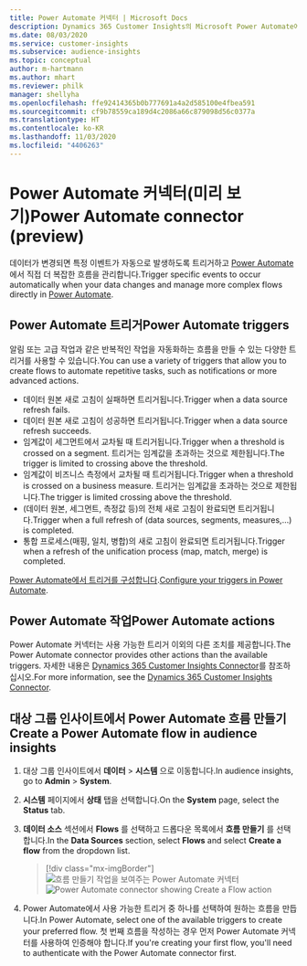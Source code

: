 ```yaml
---
title: Power Automate 커넥터 | Microsoft Docs
description: Dynamics 365 Customer Insights의 Microsoft Power Automate에서 흐름 만들기.
ms.date: 08/03/2020
ms.service: customer-insights
ms.subservice: audience-insights
ms.topic: conceptual
author: m-hartmann
ms.author: mhart
ms.reviewer: philk
manager: shellyha
ms.openlocfilehash: ffe92414365b0b777691a4a2d585100e4fbea591
ms.sourcegitcommit: cf9b78559ca189d4c2086a66c879098d56c0377a
ms.translationtype: HT
ms.contentlocale: ko-KR
ms.lasthandoff: 11/03/2020
ms.locfileid: "4406263"
---
```

# <a name="power-automate-connector-preview"></a><span data-ttu-id="afc19-103">Power Automate 커넥터(미리 보기)</span><span class="sxs-lookup"><span data-stu-id="afc19-103">Power Automate connector (preview)</span></span>

<span data-ttu-id="afc19-104">데이터가 변경되면 특정 이벤트가 자동으로 발생하도록 트리거하고 [Power Automate](https://flow.microsoft.com/)에서 직접 더 복잡한 흐름을 관리합니다.</span><span class="sxs-lookup"><span data-stu-id="afc19-104">Trigger specific events to occur automatically when your data changes and manage more complex flows directly in [Power Automate](https://flow.microsoft.com/).</span></span>

## <a name="power-automate-triggers"></a><span data-ttu-id="afc19-105">Power Automate 트리거</span><span class="sxs-lookup"><span data-stu-id="afc19-105">Power Automate triggers</span></span>

<span data-ttu-id="afc19-106">알림 또는 고급 작업과 같은 반복적인 작업을 자동화하는 흐름을 만들 수 있는 다양한 트리거를 사용할 수 있습니다.</span><span class="sxs-lookup"><span data-stu-id="afc19-106">You can use a variety of triggers that allow you to create flows to automate repetitive tasks, such as notifications or more advanced actions.</span></span> 

- <span data-ttu-id="afc19-107">데이터 원본 새로 고침이 실패하면 트리거됩니다.</span><span class="sxs-lookup"><span data-stu-id="afc19-107">Trigger when a data source refresh fails.</span></span> 
- <span data-ttu-id="afc19-108">데이터 원본 새로 고침이 성공하면 트리거됩니다.</span><span class="sxs-lookup"><span data-stu-id="afc19-108">Trigger when a data source refresh succeeds.</span></span>
- <span data-ttu-id="afc19-109">임계값이 세그먼트에서 교차될 때 트리거됩니다.</span><span class="sxs-lookup"><span data-stu-id="afc19-109">Trigger when a threshold is crossed on a segment.</span></span> <span data-ttu-id="afc19-110">트리거는 임계값을 초과하는 것으로 제한됩니다.</span><span class="sxs-lookup"><span data-stu-id="afc19-110">The trigger is limited to crossing above the threshold.</span></span>
- <span data-ttu-id="afc19-111">임계값이 비즈니스 측정에서 교차될 때 트리거됩니다.</span><span class="sxs-lookup"><span data-stu-id="afc19-111">Trigger when a threshold is crossed on a business measure.</span></span> <span data-ttu-id="afc19-112">트리거는 임계값을 초과하는 것으로 제한됩니다.</span><span class="sxs-lookup"><span data-stu-id="afc19-112">The trigger is limited crossing above the threshold.</span></span>
- <span data-ttu-id="afc19-113">(데이터 원본, 세그먼트, 측정값 등)의 전체 새로 고침이 완료되면 트리거됩니다.</span><span class="sxs-lookup"><span data-stu-id="afc19-113">Trigger when a full refresh of (data sources, segments, measures,...) is completed.</span></span>
- <span data-ttu-id="afc19-114">통합 프로세스(매핑, 일치, 병합)의 새로 고침이 완료되면 트리거됩니다.</span><span class="sxs-lookup"><span data-stu-id="afc19-114">Trigger when a refresh of the unification process (map, match, merge) is completed.</span></span>

<span data-ttu-id="afc19-115">[Power Automate에서 트리거를 구성합니다](https://flow.microsoft.com/connectors/shared_customerinsights/dynamics-365-customer-insights-connector/).</span><span class="sxs-lookup"><span data-stu-id="afc19-115">[Configure your triggers in Power Automate](https://flow.microsoft.com/connectors/shared_customerinsights/dynamics-365-customer-insights-connector/).</span></span>

## <a name="power-automate-actions"></a><span data-ttu-id="afc19-116">Power Automate 작업</span><span class="sxs-lookup"><span data-stu-id="afc19-116">Power Automate actions</span></span>
<span data-ttu-id="afc19-117">Power Automate 커넥터는 사용 가능한 트리거 이외의 다른 조치를 제공합니다.</span><span class="sxs-lookup"><span data-stu-id="afc19-117">The Power Automate connector provides other actions than the available triggers.</span></span> <span data-ttu-id="afc19-118">자세한 내용은 [Dynamics 365 Customer Insights Connector](https://docs.microsoft.com/connectors/customerinsights/)를 참조하십시오.</span><span class="sxs-lookup"><span data-stu-id="afc19-118">For more information, see the [Dynamics 365 Customer Insights Connector](https://docs.microsoft.com/connectors/customerinsights/).</span></span>

## <a name="create-a-power-automate-flow-in-audience-insights"></a><span data-ttu-id="afc19-119">대상 그룹 인사이트에서 Power Automate 흐름 만들기</span><span class="sxs-lookup"><span data-stu-id="afc19-119">Create a Power Automate flow in audience insights</span></span>

1. <span data-ttu-id="afc19-120">대상 그룹 인사이트에서 **데이터** > **시스템** 으로 이동합니다.</span><span class="sxs-lookup"><span data-stu-id="afc19-120">In audience insights, go to **Admin** > **System**.</span></span>

1. <span data-ttu-id="afc19-121">**시스템** 페이지에서 **상태** 탭을 선택합니다.</span><span class="sxs-lookup"><span data-stu-id="afc19-121">On the **System** page, select the **Status** tab.</span></span>

1. <span data-ttu-id="afc19-122">**데이터 소스** 섹션에서 **Flows** 를 선택하고 드롭다운 목록에서 **흐름 만들기** 를 선택합니다.</span><span class="sxs-lookup"><span data-stu-id="afc19-122">In the **Data Sources** section, select **Flows** and select **Create a flow** from the dropdown list.</span></span>
   > [!div class="mx-imgBorder"]
   > <span data-ttu-id="afc19-123">![흐름 만들기 작업을 보여주는 Power Automate 커넥터](media/power-automate-connector-create-flow.png "흐름 만들기 작업을 보여주는 Power Automate 커넥터")</span><span class="sxs-lookup"><span data-stu-id="afc19-123">![Power Automate connector showing Create a Flow action](media/power-automate-connector-create-flow.png "Power Automate connector showing Create a Flow action")</span></span>

1. <span data-ttu-id="afc19-124">Power Automate에서 사용 가능한 트리거 중 하나를 선택하여 원하는 흐름을 만듭니다.</span><span class="sxs-lookup"><span data-stu-id="afc19-124">In Power Automate, select one of the available triggers to create your preferred flow.</span></span> <span data-ttu-id="afc19-125">첫 번째 흐름을 작성하는 경우 먼저 Power Automate 커넥터를 사용하여 인증해야 합니다.</span><span class="sxs-lookup"><span data-stu-id="afc19-125">If you're creating your first flow, you'll need to authenticate with the Power Automate connector first.</span></span>
